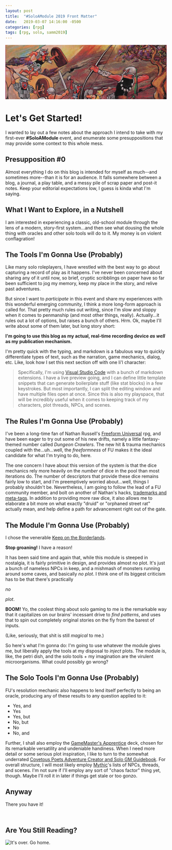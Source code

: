 ```yaml
---
layout: post
title:  "#SoloAModule 2019 Front Matter"
date:   2019-03-07 14:16:00 -0500
categories: [rpg]
tags: [rpg, solo, samm2019]
---
```

![B2](/assets/keepbanner.png)

# Let's Get Started!

I wanted to lay out a few notes about the approach I intend to take with my first-ever **#SoloAModule** event, and enumerate some presuppositions that may provide some context to this whole mess. 

## Presupposition #0

 Almost everything I do on this blog is intended for myself as much--and sometimes more--than it is for an audience. It falls somewhere between a blog, a journal, a play table, and a messy pile of scrap paper and post-it notes. Keep your editorial expectations low, I guess is kinda what I'm saying.

## What I Want to Explore, in a Nutshell

I am interested in experiencing a classic, old-school module through the lens of a modern, story-first system...and then see what dousing the whole thing with oracles and other solo tools will do to it. My money is on violent conflagration! 

## The Tools I'm Gonna Use (Probably)

Like many solo roleplayers, I have wrestled with the best way to go about capturing a record of play as it happens. I've never been concerned about sharing any of it until now, so brief, cryptic scribblings on paper have so far been sufficient to jog my memory, keep my place in the story, and relive past adventures. 

But since I want to _participate_ in this event and share my experiences with this wonderful emerging community, I think a more long-form approach is called for. That pretty much rules out writing, since I'm slow and sloppy when it comes to penmanship (and most other things, really). Actually...it rules out a lot of options, but raises a bunch of others. Hrm. Ok, maybe I'll write about some of them later, but long story short: 

**I'm going to use this blog as my actual, real-time recording device _as well_ as my publication mechanism.** 

I'm pretty quick with the typing, and markdown is a fabulous way to quickly differentiate types of text, such as the narration, game mechanics, dialog, etc. Like, look how I set this next section off with one li'l character:

> Specifically, I'm using [Visual Studio Code](https://code.visualstudio.com/) with a bunch of markdown extensions. I have a live preview going, and I can define little template snippets that can generate boilerplate stuff (like stat blocks) in a few keystrokes. But most importantly, I can split the editing window and have multiple files open at once. Since this is also my playspace, that will be incredibly useful when it comes to keeping track of my characters, plot threads, NPCs, and scenes. 

## The Rules I'm Gonna Use (Probably)

I've been a long-time fan of Nathan Russell's [Freeform Universal](http://freeformuniversal.com/) rpg, and have been eager to try out some of his new drifts, namely a little fantasy-themed number called _Dungeon Crawlers_. The new hit & trauma mechanics coupled with the...uh...well, the _freeformness_ of FU makes it the ideal candidate for what I'm trying to do, here.

 The one concern I have about this version of the system is that the dice mechanics rely more heavily on the _number_ of dice in the pool than most iterations do. The number of descriptors that provide these dice remains fairly low to start, and I'm preemptively worried about...well, things I probably shouldn't be. Nevertheless, I am going to follow the lead of a FU community member, and bolt on another of Nathan's hacks, [trademarks and meta-tags](http://freeformuniversal.com/introducing-trademarks-meta-tags/). In addition to providing more raw dice, it also allows me to elaborate a bit more on what exactly "druid" or "orphaned street rat" actually mean, and help define a path for advancement right out of the gate.

## The Module I'm Gonna Use (Probably)

I chose the venerable [Keep on the Borderlands](https://www.drivethrurpg.com/product/17158/B2-The-Keep-on-the-Borderlands-Basic). 

**Stop groaning!** I have a reason!

It has been said time and again that, while this module is steeped in nostalgia, it is fairly primitive in design, and provides almost no plot. It's just a bunch of nameless NPCs in keep, and a mishmash of monsters running around some caves, and basically _no plot_. I think one of its biggest criticism has to be that there's practically 

_no_

_plot_.

**BOOM!** Yo, the coolest thing about solo gaming to me is the remarkable way that it capitalizes on our brains' incessant drive to _find patterns_, and uses that to spin out completely original stories on the fly from the barest of inputs. 

(Like, seriously, that shit is still _magical_ to me.)

So here's what I'm gonna do: I'm going to use whatever the module gives me, but liberally apply the tools at my disposal to _inject_ plots. The module is, like, the petri dish, and the solo tools + my imagination are the virulent microorganisms. What could possibly go wrong?

## The Solo Tools I'm Gonna Use (Probably)

FU's resolution mechanic also happens to lend itself perfectly to being an oracle, producing any of these results to any question applied to it:
 * Yes, and
 * Yes
 * Yes, but
 * No, but
 * No
 * No, and

Further, I shall also employ the [GameMaster's Apprentice](https://www.drivethrucards.com/product/125685/The-GameMasters-Apprentice-Base-Deck) deck, chosen for its remarkable versatility and undeniable handiness. When I need more detail or some serious plot inspiration, I like to turn to the somewhat underrated [Covetous Poets Adventure Creator and Solo GM Guidebook](https://www.drivethrurpg.com/product/129909/The-Covetous-Poets-Adventure-Creator-and-Solo-GM-Guidebook). For overall structure, I will most likely employ [Mythic](http://www.wordmillgames.com/mythic-game-master-emulator.html)'s lists of NPCs, threads, and scenes. I'm not sure if I'll employ any sort of "chaos factor" thing yet, though. Maybe I'll roll it in later if things get stale or too gonzo.

## Anyway

There you have it!

&nbsp;
&nbsp;
&nbsp;
&nbsp;

## Are You Still Reading?

![It's over. Go home.](/assets/gohome.gif)


